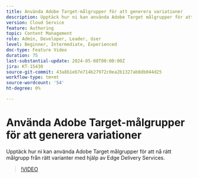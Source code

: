 ```yaml
---
title: Använda Adobe Target-målgrupper för att generera variationer
description: Upptäck hur ni kan använda Adobe Target målgrupper för att nå rätt målgrupp från rätt varianter med hjälp av Edge Delivery Services
version: Cloud Service
feature: Authoring
topic: Content Management
role: Admin, Developer, Leader, User
level: Beginner, Intermediate, Experienced
doc-type: Feature Video
duration: 75
last-substantial-update: 2024-05-08T00:00:00Z
jira: KT-15430
source-git-commit: 43a8b1eb7e714b27972c0ea2b1327ab8db044d25
workflow-type: tm+mt
source-wordcount: '54'
ht-degree: 0%

---
```



# Använda Adobe Target-målgrupper för att generera variationer

Upptäck hur ni kan använda Adobe Target målgrupper för att nå rätt målgrupp från rätt varianter med hjälp av Edge Delivery Services.

>[!VIDEO](https://video.tv.adobe.com/v/3428792/?learn=on)

